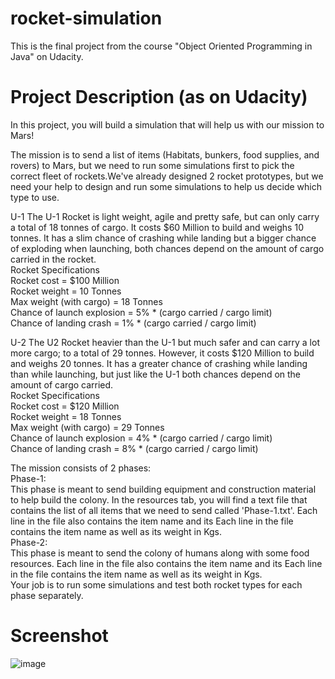 # rocket-simulation
This is the final project from the course "Object Oriented Programming in Java" on Udacity.

# Project Description (as on Udacity)
In this project, you will build a simulation that will help us with our mission to Mars!

The mission is to send a list of items (Habitats, bunkers, food supplies, and rovers) to Mars, but we need to run some simulations first to pick the correct fleet of rockets.We've already designed 2 rocket prototypes, but we need your help to design and run some simulations to help us decide which type to use.

U-1
The U-1 Rocket is light weight, agile and pretty safe, but can only carry a total of 18 tonnes of cargo. It costs $60 Million to build and weighs 10 tonnes. It has a slim chance of crashing while landing but a bigger chance of exploding when launching, both chances depend on the amount of cargo carried in the rocket.  
Rocket Specifications  
Rocket cost = $100 Million  
Rocket weight = 10 Tonnes  
Max weight (with cargo) = 18 Tonnes  
Chance of launch explosion = 5% * (cargo carried / cargo limit)  
Chance of landing crash = 1% * (cargo carried / cargo limit)

U-2
The U2 Rocket heavier than the U-1 but much safer and can carry a lot more cargo; to a total of 29 tonnes. However, it costs $120 Million to build and weighs 20 tonnes. It has a greater chance of crashing while landing than while launching, but just like the U-1 both chances depend on the amount of cargo carried.  
Rocket Specifications  
Rocket cost = $120 Million  
Rocket weight = 18 Tonnes  
Max weight (with cargo) = 29 Tonnes  
Chance of launch explosion = 4% * (cargo carried / cargo limit)  
Chance of landing crash = 8% * (cargo carried / cargo limit)

The mission consists of 2 phases:  
Phase-1:  
This phase is meant to send building equipment and construction material to help build the colony. In the resources tab, you will find a text file that contains the list of all items that we need to send called 'Phase-1.txt'. Each line in the file also contains the item name and its Each line in the file contains the item name as well as its weight in Kgs.  
Phase-2:  
This phase is meant to send the colony of humans along with some food resources. Each line in the file also contains the item name and its Each line in the file contains the item name as well as its weight in Kgs.  
Your job is to run some simulations and test both rocket types for each phase separately.

# Screenshot  
![image](https://github.com/heeranshgithub/rocket-simulation/assets/140755797/d1b77b63-7988-4a91-b375-80e68e156bbe)

